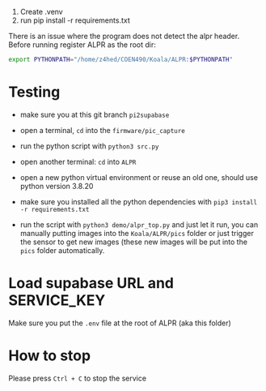 1. Create .venv
2. run pip install -r requirements.txt

There is an issue where the program does not detect the alpr header.
Before running register ALPR as the root dir:

```bash
export PYTHONPATH="/home/z4hed/COEN490/Koala/ALPR:$PYTHONPATH"
```

# Testing

- make sure you at this git branch `pi2supabase`
- open a terminal, `cd` into the `firmware/pic_capture`
- run the python script with `python3 src.py`

- open another terminal: `cd` into `ALPR`
- open a new python virtual environment or reuse an old one, should use python version 3.8.20
- make sure you installed all the python dependencies with `pip3 install -r requirements.txt`
- run the script with `python3 demo/alpr_top.py` and just let it run, you can manually putting images into the `Koala/ALPR/pics` folder or just trigger the sensor to get new images (these new images will be put into the `pics` folder automatically.

# Load supabase URL and SERVICE_KEY

Make sure you put the `.env` file at the root of ALPR (aka this folder)

# How to stop

Please press `Ctrl + C` to stop the service
